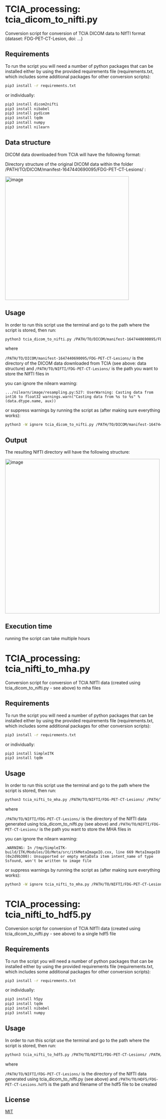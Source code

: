 # TCIA_processing: tcia_dicom_to_nifti.py

Conversion script for conversion of TCIA DICOM data to NIfTI format (dataset: FDG-PET-CT-Lesion, doi: ...)

## Requirements

To run the script you will need a number of python packages that can be installed either by using the provided requirements file (requirements.txt, which includes some additional packages for other conversion scripts):

```bash
pip3 install -r requirements.txt
```

or individually:

```bash
pip3 install dicom2nifti
pip3 install nibabel
pip3 install pydicom
pip3 install tqdm
pip3 install numpy
pip3 install nilearn
```

## Data structure
DICOM data downloaded from TCIA will have the following format:

Directory structure of the original DICOM data within the folder /PATH/TO/DICOM/manifest-1647440690095/FDG-PET-CT-Lesions/ :

<img width="400" alt="image" src="https://user-images.githubusercontent.com/52936169/165639574-58c53bd0-2ff2-4525-9147-f254521840dd.png">


## Usage

In order to run this script use the terminal and go to the path where the script is stored, then run:

```bash
python3 tcia_dicom_to_nifti.py /PATH/TO/DICOM/manifest-1647440690095/FDG-PET-CT-Lesions/ /PATH/TO/NIFTI/FDG-PET-CT-Lesions/

```
where

```/PATH/TO/DICOM/manifest-1647440690095/FDG-PET-CT-Lesions/```
is the directory of the DICOM data downloaded from TCIA (see above: data structure) and
```/PATH/TO/NIFTI/FDG-PET-CT-Lesions/```
is the path you want to store the NIfTI files in

you can ignore the nilearn warning:

```.../nilearn/image/resampling.py:527: UserWarning: Casting data from int16 to float32 warnings.warn("Casting data from %s to %s" % (data.dtype.name, aux))```

or suppress warnings by running the script as (after making sure everything works):

```bash
python3 -W ignore tcia_dicom_to_nifti.py /PATH/TO/DICOM/manifest-1647440690095/FDG-PET-CT-Lesions/ /PATH/TO/NIFTI/FDG-PET-CT-Lesions/
```

## Output
The resulting NIfTI directory will have the following structure:

<img width="500" alt="image" src="https://user-images.githubusercontent.com/52936169/165639700-164c5778-556f-4492-96ed-fa21a9a51603.png">

## Execution time
running the script can take multiple hours

# TCIA_processing: tcia_nifti_to_mha.py

Conversion script for conversion of TCIA NIfTI data (created using tcia_dicom_to_nifti.py - see above) to mha files

## Requirements

To run the script you will need a number of python packages that can be installed either by using the provided requirements file (requirements.txt, which includes some additional packages for other conversion scripts):

```bash
pip3 install -r requirements.txt
```

or individually:

```bash
pip3 install SimpleITK
pip3 install tqdm
```
## Usage

In order to run this script use the terminal and go to the path where the script is stored, then run:

```bash
python3 tcia_nifti_to_mha.py /PATH/TO/NIFTI/FDG-PET-CT-Lesions/ /PATH/TO/MHA/FDG-PET-CT-Lesions/
```
where

```/PATH/TO/NIFTI/FDG-PET-CT-Lesions/```
is the directory of the NIfTI data generated using tcia_dicom_to_nifti.py (see above) and
```/PATH/TO/NIFTI/FDG-PET-CT-Lesions/```
is the path you want to store the MHA files in

you can ignore the nilearn warning:

```.WARNING: In /tmp/SimpleITK-build/ITK/Modules/IO/Meta/src/itkMetaImageIO.cxx, line 669 MetaImageIO (0x2d9b300): Unsupported or empty metaData item intent_name of type Ssfound, won't be written to image file```

or suppress warnings by running the script as (after making sure everything works):

```bash
python3 -W ignore tcia_nifti_to_mha.py /PATH/TO/NIFTI/FDG-PET-CT-Lesions/ /PATH/TO/MHA/FDG-PET-CT-Lesions/
```

# TCIA_processing: tcia_nifti_to_hdf5.py

Conversion script for conversion of TCIA NIfTI data (created using tcia_dicom_to_nifti.py - see above) to a single hdf5 file

## Requirements

To run the script you will need a number of python packages that can be installed either by using the provided requirements file (requirements.txt, which includes some additional packages for other conversion scripts):

```bash
pip3 install -r requirements.txt
```

or individually:

```bash
pip3 install h5py
pip3 install tqdm
pip3 install nibabel
pip3 install numpy
```
## Usage

In order to run this script use the terminal and go to the path where the script is stored, then run:

```bash
python3 tcia_nifti_to_hdf5.py /PATH/TO/NIFTI/FDG-PET-CT-Lesions/ /PATH/TO/HDF5/FDG-PET-CT-Lesions.hdf5

```
where

```/PATH/TO/NIFTI/FDG-PET-CT-Lesions/```
is the directory of the NIfTI data generated using tcia_dicom_to_nifti.py (see above) and
```/PATH/TO/HDF5/FDG-PET-CT-Lesions.hdf5```
is the path and filename of the hdf5 file to be created

## License
[MIT](https://choosealicense.com/licenses/mit/)

